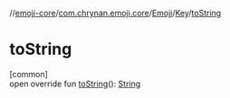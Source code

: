 //[emoji-core](../../../../index.md)/[com.chrynan.emoji.core](../../index.md)/[Emoji](../index.md)/[Key](index.md)/[toString](to-string.md)

# toString

[common]\
open override fun [toString](to-string.md)(): [String](https://kotlinlang.org/api/latest/jvm/stdlib/kotlin/-string/index.html)
